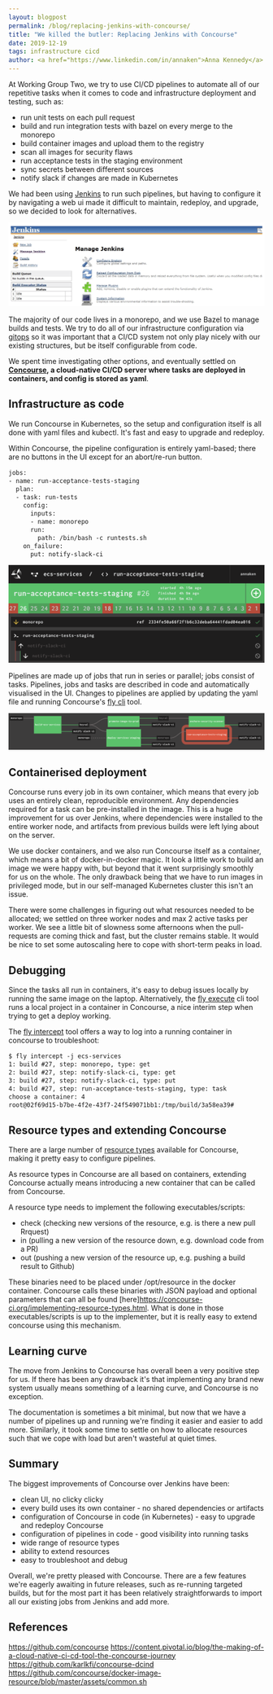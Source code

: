 ```yaml
---
layout: blogpost
permalink: /blog/replacing-jenkins-with-concourse/
title: "We killed the butler: Replacing Jenkins with Concourse"
date: 2019-12-19
tags: infrastructure cicd
author: <a href="https://www.linkedin.com/in/annaken">Anna Kennedy</a>
---
```


At Working Group Two, we try to use CI/CD pipelines to automate all of our repetitive tasks when it comes to code and infrastructure deployment and testing, such as:

* run unit tests on each pull request
* build and run integration tests with bazel on every merge to the monorepo
* build container images and upload them to the registry
* scan all images for security flaws
* run acceptance tests in the staging environment
* sync secrets between different sources
* notify slack if changes are made in Kubernetes

We had been using [Jenkins](https://jenkins.io/) to run such pipelines, but having to configure it by navigating a web ui made it difficult to maintain, redeploy, and upgrade, so we decided to look for alternatives.

![Jenkins](/img/blog/jenkins-to-concourse/jenkins.png)

The majority of our code lives in a monorepo, and we use Bazel to manage builds and tests.
We try to do all of our infrastructure configuration via [gitops](https://www.gitops.tech/) so it was important that a CI/CD system not only play nicely with our existing structures, but be itself configurable from code.

We spent time investigating other options, and eventually settled on **[Concourse](https://concourse-ci.org/), a cloud-native CI/CD server where tasks are deployed in containers, and config is stored as yaml**.


## Infrastructure as code

We run Concourse in Kubernetes, so the setup and configuration itself is all done with yaml files and kubectl. It's fast and easy to upgrade and redeploy.

Within Concourse, the pipeline configuration is entirely yaml-based; there are no buttons in the UI except for an abort/re-run button.

```
jobs:
- name: run-acceptance-tests-staging
  plan:
  - task: run-tests
    config:
      inputs:
      - name: monorepo
      run:
        path: /bin/bash -c runtests.sh
    on_failure:
      put: notify-slack-ci
```

![Concourse task](/img/blog/jenkins-to-concourse/concourse_task.png)

Pipelines are made up of jobs that run in series or parallel; jobs consist of tasks.
Pipelines, jobs and tasks are described in code and automatically visualised in the UI.
Changes to pipelines are applied by updating the yaml file and running Concourse's [fly cli](https://concourse-ci.org/fly.html) tool.

![Concourse pipeline](/img/blog/jenkins-to-concourse/concourse_pipeline.png)


## Containerised deployment

Concourse runs every job in its own container, which means that every job uses an entirely clean, reproducible environment. Any dependencies required for a task can be pre-installed in the image.
This is a huge improvement for us over Jenkins, where dependencies were installed to the entire worker node, and artifacts from previous builds were left lying about on the server.

We use docker containers, and we also run Concourse itself as a container, which means a bit of docker-in-docker magic.
It look a little work to build an image we were happy with, but beyond that it went surprisingly smoothly for us on the whole.
The only drawback being that we have to run images in privileged mode, but in our self-managed Kubernetes cluster this isn't an issue.

There were some challenges in figuring out what resources needed to be allocated; we settled on three worker nodes and max 2 active tasks per worker. We see a little bit of slowness some afternoons when the pull-requests are coming thick and fast, but the cluster remains stable. It would be nice to set some autoscaling here to cope with short-term peaks in load.


## Debugging

Since the tasks all run in containers, it's easy to debug issues locally by running the same image on the laptop. Alternatively, the [fly execute](https://concourse-ci.org/running-tasks.html#fly-execute) cli tool runs a local project in a container in Concourse, a nice interim step when trying to get a deploy working.

The [fly intercept](https://concourse-ci.org/builds.html#fly-intercept) tool offers a way to log into a running container in concourse to troubleshoot:

```
$ fly intercept -j ecs-services
1: build #27, step: monorepo, type: get
2: build #27, step: notify-slack-ci, type: get
3: build #27, step: notify-slack-ci, type: put
4: build #27, step: run-acceptance-tests-staging, type: task
choose a container: 4
root@02f69d15-b7be-4f2e-43f7-24f549071bb1:/tmp/build/3a58ea39#

```

## Resource types and extending Concourse

There are a large number of [resource types](https://github.com/concourse/concourse/wiki/Resource-Types) available for Concourse, making it pretty easy to configure pipelines.

As resource types in Concourse are all based on containers, extending Concourse actually means introducing a new container that can be called from Concourse.

A resource type needs to implement the following executables/scripts:

* check (checking new versions of the resource, e.g. is there a new pull Rrquest)
* in (pulling a new version of the resource down, e.g. download code from a PR)
* out (pushing a new version of the resource up, e.g. pushing a build result to Github)

These binaries need to be placed under /opt/resource in the docker container.
Concourse calls these binaries with JSON payload and optional parameters that can all be found [here]https://concourse-ci.org/implementing-resource-types.html.
What is done in those executables/scripts is up to the implementer, but it is really easy to extend concourse using this mechanism.


## Learning curve

The move from Jenkins to Concourse has overall been a very positive step for us. If there has been any drawback it's that implementing any brand new system usually means something of a learning curve, and Concourse is no exception.

The documentation is sometimes a bit minimal, but now that we have a number of pipelines up and running we're finding it easier and easier to add more.
Similarly, it took some time to settle on how to allocate resources such that we cope with load but aren't wasteful at quiet times.


## Summary

The biggest improvements of Concourse over Jenkins have been:

* clean UI, no clicky clicky
* every build uses its own container - no shared dependencies or artifacts
* configuration of Concourse in code (in Kubernetes) - easy to upgrade and redeploy Concourse
* configuration of pipelines in code - good visibility into running tasks
* wide range of resource types
* ability to extend resources
* easy to troubleshoot and debug

Overall, we're pretty pleased with Concourse. There are a few features we're eagerly awaiting in future releases, such as re-running targeted builds, but for the most part it has been relatively straightforwards to import all our existing jobs from Jenkins and add more.


## References

https://github.com/concourse
https://content.pivotal.io/blog/the-making-of-a-cloud-native-ci-cd-tool-the-concourse-journey
https://github.com/karlkfi/concourse-dcind
https://github.com/concourse/docker-image-resource/blob/master/assets/common.sh
